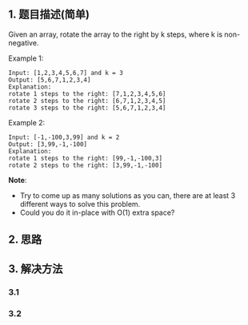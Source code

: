 # [](https://leetcode-cn.com/problems/rotate-array/)

## 1. 题目描述(简单)
Given an array, rotate the array to the right by k steps, where k is non-negative.

Example 1:
```
Input: [1,2,3,4,5,6,7] and k = 3
Output: [5,6,7,1,2,3,4]
Explanation:
rotate 1 steps to the right: [7,1,2,3,4,5,6]
rotate 2 steps to the right: [6,7,1,2,3,4,5]
rotate 3 steps to the right: [5,6,7,1,2,3,4]
```
Example 2:
```
Input: [-1,-100,3,99] and k = 2
Output: [3,99,-1,-100]
Explanation: 
rotate 1 steps to the right: [99,-1,-100,3]
rotate 2 steps to the right: [3,99,-1,-100]
```
**Note**:
- Try to come up as many solutions as you can, there are at least 3 different ways to solve this problem.
- Could you do it in-place with O(1) extra space?



## 2. 思路

## 3. 解决方法

### 3.1



### 3.2

